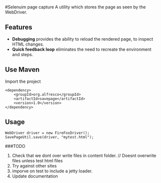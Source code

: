 #Selenuim page capture
A utility which stores the page as seen by the WebDriver.

## Features
- **Debugging** provides the ability to reload the rendered page, to inspect HTML changes.
- **Quick feedback loop** eliminates the need to recreate the environment and steps.

## Use Maven
Import the project
```
<dependency>
    <groupId>org.alfresco</groupId>
    <artifactId>savepage</artifactId>
    <version>1.0</version>
</dependency>
```
## Usage
```
WebDriver driver = new FireFoxDriver();
SavePageUtil.save(driver, "mytest.html");
```

###TODO
1. Check that we dont over write files in content folder. // Doesnt overwrite files unless test html files
2. Try against other sites
3. imporve on test to include a jetty loader. 
4. Update documentation